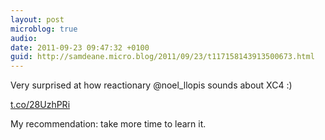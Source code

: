 ```yaml
---
layout: post
microblog: true
audio: 
date: 2011-09-23 09:47:32 +0100
guid: http://samdeane.micro.blog/2011/09/23/t117158143913500673.html
---
```

Very surprised at how reactionary @noel_llopis sounds about XC4 :)

[t.co/28UzhPRi](http://t.co/28UzhPRi)

My recommendation: take more time to learn it.
